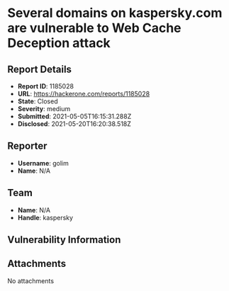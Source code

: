 # Several domains on kaspersky.com are vulnerable to Web Cache Deception attack

## Report Details
- **Report ID**: 1185028
- **URL**: https://hackerone.com/reports/1185028
- **State**: Closed
- **Severity**: medium
- **Submitted**: 2021-05-05T16:15:31.288Z
- **Disclosed**: 2021-05-20T16:20:38.518Z

## Reporter
- **Username**: golim
- **Name**: N/A

## Team
- **Name**: N/A
- **Handle**: kaspersky

## Vulnerability Information


## Attachments
No attachments
